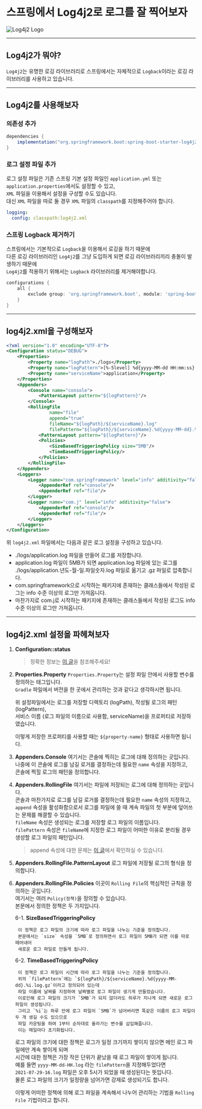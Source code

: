 # 스프링에서 Log4j2로 로그를 잘 찍어보자
![Log4j2 Logo](https://user-images.githubusercontent.com/48639421/127439750-9ec533c9-dd2e-4f6e-8817-69d2ec18ad52.png)  

---

## Log4j2가 뭐야?
`Log4j2`는 유명한 로깅 라이브러리로 스프링에서는 자체적으로 `Logback`이라는 로깅 라이브러리를 사용하고 있습니다.  

---

## Log4j2를 사용해보자
### 의존성 추가
```build.gradle
dependencies {
    implementation("org.springframework.boot:spring-boot-starter-log4j2")
}
```

### 로그 설정 파일 추가
로그 설정 파일은 기존 스프링 기본 설정 파일인 `application.yml` 또는 `application.properties`에서도 설정할 수 있고,  
`XML` 파일을 이용해서 설정을 구성할 수도 있습니다.  
대신 `XML` 파일을 따로 둘 경우 `XML` 파일의 `classpath`를 지정해주어야 합니다.

```yml
logging:
  config: classpath:log4j2.xml
```

### 스프링 Logback 제거하기
스프링에서는 기본적으로 `Logback`을 이용해서 로깅을 하기 때문에  
다른 로깅 라이브러리인 `Log4j2`를 그냥 도입하게 되면 로깅 라이브러리끼리 충돌이 발생하기 때문에  
`Log4j2`를 적용하기 위해서는 `Logback` 라이브러리를 제거해야합니다.

```build.gradle
configurations {
    all {
        exclude group: 'org.springframework.boot', module: 'spring-boot-starter-logging'
    }
}
```

---

## log4j2.xml을 구성해보자
```xml
<?xml version="1.0" encoding="UTF-8"?>
<Configuration status="DEBUG">
    <Properties>
        <Property name="logPath">./logs</Property>
        <Property name="logPattern">[%-5level] %d{yyyy-MM-dd HH:mm:ss} [%t] %c{1} - %msg%n</Property>
        <Property name="serviceName">application</Property>
    </Properties>
    <Appenders>
        <Console name="console">
            <PatternLayout pattern="${logPattern}"/>
        </Console>
        <RollingFile
                name="file"
                append="true"
                fileName="${logPath}/${serviceName}.log"
                filePattern="${logPath}/${serviceName}.%d{yyyy-MM-dd}.%i.log.gz">
            <PatternLayout pattern="${logPattern}"/>
            <Policies>
                <SizeBasedTriggeringPolicy size="5MB"/>
                <TimeBasedTriggeringPolicy/>
            </Policies>
        </RollingFile>
    </Appenders>
    <Loggers>
        <Logger name="com.springframework" level="info" additivity="false">
            <AppenderRef ref="console"/>
            <AppenderRef ref="file"/>
        </Logger>
        <Logger name="com.j" level="info" additivity="false">
            <AppenderRef ref="console"/>
            <AppenderRef ref="file"/>
        </Logger>
    </Loggers>
</Configuration>
```
위 `log4j2.xml` 파일에서는 다음과 같은 로그 설정을 구성하고 있습니다.  
- ./logs/application.log 파일을 만들어 로그를 저장합니다.
- application.log 파일이 5MB가 되면 application.log 파일에 있는 로그를  
  ./logs/application.년도-월-일.파일숫자.log 파일로 옮기고 .gz 파일로 압축합니다.  
- com.springframework으로 시작하는 패키지에 존재하는 클래스들에서 작성된 로그는 info 수준 이상의 로그만 가져옵니다.
- 마찬가지로 com.j로 시작하는 패키지에 존재하는 클래스들에서 작성된 로그도 info 수준 이상의 로그만 가져옵니다.  

---

## log4j2.xml 설정을 파헤쳐보자

1. **Configuration::status**
   > 정확한 정보는 [이 글](https://stackoverflow.com/questions/21065854/what-does-status-mean-in-log4j2-configuration)을 참조해주세요!

2. **Properties.Property**
   `Properties.Property`는 설정 파일 안에서 사용할 변수를 정의하는 태그입니다.  
   `Gradle` 파일에서 버전을 한 곳에서 관리하는 것과 같다고 생각하시면 됩니다.  

   위 설정파일에서는 로그를 저장할 디렉토리 (logPath), 작성될 로그의 패턴 (logPattern),  
   서비스 이름 (로그 파일의 이름으로 사용함, serviceName)을 프로퍼티로 저장하였습니다.  

   이렇게 저장한 프로퍼티를 사용할 때는 `${property-name}` 형태로 사용하면 됩니다.

3. **Appenders.Console**
   여기서는 콘솔에 찍히는 로그에 대해 정의하는 곳입니다.  
   나중에 이 콘솔에 로그를 남길 로거를 결정하는데 필요한 `name` 속성을 지정하고,  
   콘솔에 찍힐 로그의 패턴을 정의합니다.  

4. **Appenders.RollingFile**
   여기서는 파일에 저장되는 로그에 대해 정의하는 곳입니다.  
   콘솔과 마찬가지로 로그를 남길 로거를 결정하는데 필요한 `name` 속성의 지정하고,  
   `append` 속성을 활성화함으로서 로그를 파일에 쓸 때 계속 파일의 첫 부분에 덮어쓰는 문제를 해결할 수 있습니다.  
   `fileName` 속성은 생성되는 로그를 저장할 로그 파일의 이름입니다.  
   `filePattern` 속성은 `fileName`에 지정한 로그 파일이 어떠한 이유로 분리될 경우 생성할 로그 파일의 패턴입니다.  

   > append 속성에 대한 문제는 [이 글](https://stackoverflow.com/questions/54592406/log4j2-rollingfile-appender)에서 확인하실 수 있습니다.  

5. **Appenders.RollingFile.PatternLayout**
   로그 파일에 저장될 로그의 형식을 정의합니다.    

6. **Appenders.RollingFile.Policies**
   이곳이 `Rolling File`의 핵심적인 규칙을 정의하는 곳입니다.  
   여기서는 여러 `Policy(정책)`을 정의할 수 있습니다.  
   본문에서 정의한 정책은 두 가지입니다.  

   6-1. **SizeBasedTriggeringPolicy**   
   
        이 정책은 로그 파일의 크기에 따라 로그 파일을 나누는 기준을 정의합니다.  
        본문에서는 `size` 속성을 `5MB`로 정의하면서 로그 파일이 5MB가 되면 이를 따로 떼어내어  
        새로운 로그 파일로 만들게 됩니다.  
   6-2. **TimeBasedTriggeringPolicy**  
   
        이 정책은 로그 파일이 시간에 따라 로그 파일을 나누는 기준을 정의합니다.  
        위의 `filePattern`에는 `${logPath}/${serviceName}.%d{yyyy-MM-dd}.%i.log.gz`이라고 정의되어 있는데  
        파일 이름에 날짜를 지정하여 날짜별로 로그 파일이 생기게 만들었습니다.  
        이로인해 로그 파일의 크기가 `5MB`가 되지 않더라도 하루가 지나게 되면 새로운 로그 파일이 생성됩니다.  
        그리고 `%i`는 하루 안에 로그 파일이 `5MB`가 넘어버리면 똑같은 이름의 로그 파일이 두 개 생길 수도 있으므로  
        파일 카운팅을 하여 1부터 순차대로 올라가는 변수를 삽입해줍니다.  
        이는 매일마다 초기화됩니다.  
   
   로그 파일의 크기에 대한 정책은 로그가 일정 크기까지 쌓이지 않으면 메인 로그 파일에만 계속 쌓이게 되며  
   시간에 대한 정책은 가장 작은 단위가 끝났을 때 로그 파일이 쌓이게 됩니다.  
   예를 들면 `yyyy-MM-dd-HH.log` 라는 `filePattern`을 지정해두었다면  
   `2021-07-29-16.log` 파일은 오후 5시가 되었을 때 생성된다는 뜻입니다.  
   물론 로그 파일의 크기가 일정량을 넘어가면 강제로 생성되기도 합니다.  

   이렇게 어떠한 정책에 의해 로그 파일을 계속해서 나누어 관리하는 기법을 `Rolling File` 기법이라고 합니다.  
